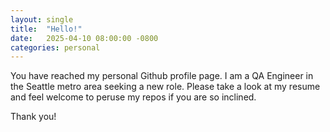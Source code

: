 ```yaml
---
layout: single
title:  "Hello!"
date:   2025-04-10 08:00:00 -0800
categories: personal
---
```

You have reached my personal Github profile page. I am a QA Engineer in the Seattle metro area seeking a new role. Please take a look at my resume and feel welcome to peruse my repos if you are so inclined.

Thank you!
